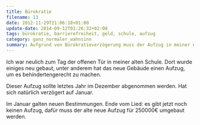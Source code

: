 ```yaml
---
title: Bürokratie
filename: 13
date: 2012-11-29T21:06:18+01:00
update-date: 2014-09-12T01:26:32+02:00
tags: bürokratie, barrierefreiheit, geld, schule, aufzug
category: ganz_normaler_wahnsinn
summary: Aufgrund von Bürokratieverzögerung muss der Aufzug in meiner ehemaligen Schule jetzt noch einmal teuer umgebaut werden.
---
```


Ich war neulich zum Tag der offenen Tür in meiner alten Schule. Dort wurde einiges neu gebaut, unter anderem hat das neue Gebäude einen Aufzug, um es behindertengerecht zu machen.

Dieser Aufzug sollte letztes Jahr im Dezember abgenommen werden. Hat sich natürlich verzögert auf Januar.

Im Januar galten neuen Bestimmungen. Ende vom Lied: es gibt jetzt noch keinen Aufzug, dafür muss der alte neue Aufzug für 250000€ umgebaut werden.
